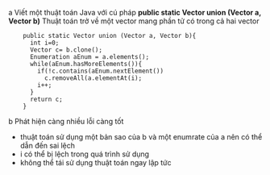 a       Viết một thuật toán Java với cú pháp
**public static Vector union (Vector a, Vector b)**
Thuật toán trở về một vector mang phần tử có trong cả hai vector

        public static Vector union (Vector a, Vector b){
          int i=0;
          Vector c= b.clone();
          Enumeration aEnum = a.elements();
          while(aEnum.hasMoreElements()){
            if(!c.contains(aEnum.nextElement())
              c.removeAll(a.elementAt(i);
            i++;
          }
          return c;
        }

b       Phát hiện càng nhiều lỗi càng tốt

- thuật toán sử dụng một bản sao của b và một enumrate của a nên có thể dẫn đến sai lệch
- i có thể bị lệch trong quá trình sử dụng
- không thể tái sử dụng thuật toán ngay lập tức
